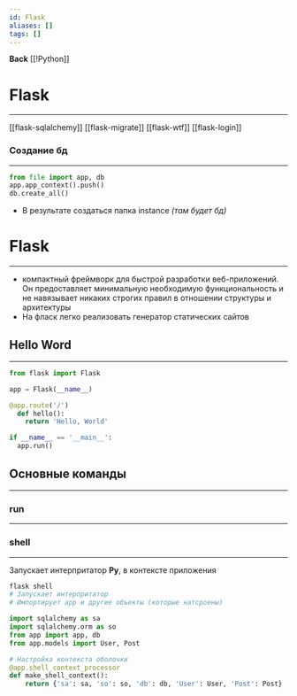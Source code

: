 ```yaml
---
id: Flask
aliases: []
tags: []
---
```

**Back**
    [[!Python]]

# Flask
---
[[flask-sqlalchemy]]
[[flask-migrate]]
[[flask-wtf]]
[[flask-login]]

### Создание бд
---
```python
from file import app, db
app.app_context().push()
db.create_all()
```
- В результате создаться папка instance *(там будет бд)*

# Flask
---
- компактный фреймворк для быстрой разработки веб-приложений.
Он предоставляет минимальную необходимую функциональность и не навязывает никаких строгих правил в отношении структуры и архитектуры
- На фласк легко реализовать генератор статических сайтов


## Hello Word
---
```python
from flask import Flask

app = Flask(__name__)

@app.route('/')
  def hello():
    return 'Hello, World'

if __name__ == '__main__':
  app.run()
```

## Основные команды
---

### run
---

### shell
---
Запускает интерпритатор **Py**, в контексте приложения
```bash
flask shell
# Запускает интерпритатор
# Импортирует app и другие объекты (которые натсроены)
```

```python
import sqlalchemy as sa
import sqlalchemy.orm as so
from app import app, db
from app.models import User, Post

# Настройка контекста оболочки
@app.shell_context_processor
def make_shell_context():
    return {'sa': sa, 'so': so, 'db': db, 'User': User, 'Post': Post}
```

